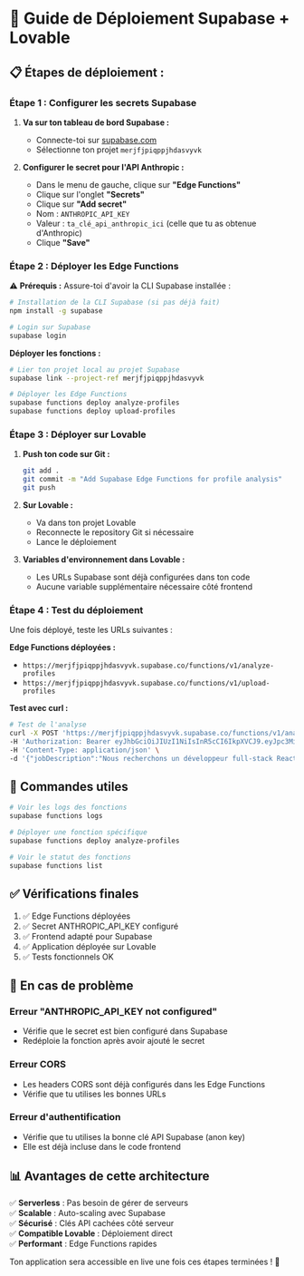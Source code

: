 # 🚀 Guide de Déploiement Supabase + Lovable

## 📋 **Étapes de déploiement :**

### **Étape 1 : Configurer les secrets Supabase**

1. **Va sur ton tableau de bord Supabase :**
   - Connecte-toi sur [supabase.com](https://supabase.com)
   - Sélectionne ton projet `merjfjpiqppjhdasvyvk`

2. **Configurer le secret pour l'API Anthropic :**
   - Dans le menu de gauche, clique sur **"Edge Functions"**
   - Clique sur l'onglet **"Secrets"** 
   - Clique sur **"Add secret"**
   - Nom : `ANTHROPIC_API_KEY`
   - Valeur : `ta_clé_api_anthropic_ici` (celle que tu as obtenue d'Anthropic)
   - Clique **"Save"**

### **Étape 2 : Déployer les Edge Functions**

⚠️ **Prérequis :** Assure-toi d'avoir la CLI Supabase installée :

```bash
# Installation de la CLI Supabase (si pas déjà fait)
npm install -g supabase

# Login sur Supabase
supabase login
```

**Déployer les fonctions :**

```bash
# Lier ton projet local au projet Supabase
supabase link --project-ref merjfjpiqppjhdasvyvk

# Déployer les Edge Functions
supabase functions deploy analyze-profiles
supabase functions deploy upload-profiles
```

### **Étape 3 : Déployer sur Lovable**

1. **Push ton code sur Git :**
   ```bash
   git add .
   git commit -m "Add Supabase Edge Functions for profile analysis"
   git push
   ```

2. **Sur Lovable :**
   - Va dans ton projet Lovable
   - Reconnecte le repository Git si nécessaire
   - Lance le déploiement

3. **Variables d'environnement dans Lovable :**
   - Les URLs Supabase sont déjà configurées dans ton code
   - Aucune variable supplémentaire nécessaire côté frontend

### **Étape 4 : Test du déploiement**

Une fois déployé, teste les URLs suivantes :

**Edge Functions déployées :**
- `https://merjfjpiqppjhdasvyvk.supabase.co/functions/v1/analyze-profiles`
- `https://merjfjpiqppjhdasvyvk.supabase.co/functions/v1/upload-profiles`

**Test avec curl :**
```bash
# Test de l'analyse
curl -X POST 'https://merjfjpiqppjhdasvyvk.supabase.co/functions/v1/analyze-profiles' \
-H 'Authorization: Bearer eyJhbGciOiJIUzI1NiIsInR5cCI6IkpXVCJ9.eyJpc3MiOiJzdXBhYmFzZSIsInJlZiI6Im1lcmpmanBpcXBwamhkYXN2eXZrIiwicm9sZSI6ImFub24iLCJpYXQiOjE3NTU0MzM2MDAsImV4cCI6MjA3MTAwOTYwMH0.MKSK5ySVqYj8yLSpJM4t-2mpFica8nj-dGdH8PwrqcM' \
-H 'Content-Type: application/json' \
-d '{"jobDescription":"Nous recherchons un développeur full-stack React/Node.js"}'
```

## 🔧 **Commandes utiles**

```bash
# Voir les logs des fonctions
supabase functions logs

# Déployer une fonction spécifique
supabase functions deploy analyze-profiles

# Voir le statut des fonctions
supabase functions list
```

## ✅ **Vérifications finales**

1. ✅ Edge Functions déployées
2. ✅ Secret ANTHROPIC_API_KEY configuré
3. ✅ Frontend adapté pour Supabase
4. ✅ Application déployée sur Lovable
5. ✅ Tests fonctionnels OK

## 🚨 **En cas de problème**

### **Erreur "ANTHROPIC_API_KEY not configured"**
- Vérifie que le secret est bien configuré dans Supabase
- Redéploie la fonction après avoir ajouté le secret

### **Erreur CORS**
- Les headers CORS sont déjà configurés dans les Edge Functions
- Vérifie que tu utilises les bonnes URLs

### **Erreur d'authentification**
- Vérifie que tu utilises la bonne clé API Supabase (anon key)
- Elle est déjà incluse dans le code frontend

## 📊 **Avantages de cette architecture**

✅ **Serverless** : Pas besoin de gérer de serveurs  
✅ **Scalable** : Auto-scaling avec Supabase  
✅ **Sécurisé** : Clés API cachées côté serveur  
✅ **Compatible Lovable** : Déploiement direct  
✅ **Performant** : Edge Functions rapides  

Ton application sera accessible en live une fois ces étapes terminées ! 🎉
